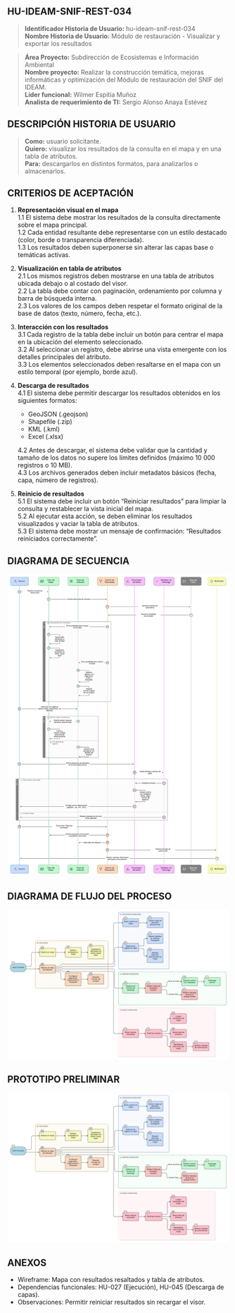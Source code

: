 ## HU-IDEAM-SNIF-REST-034

> **Identificador Historia de Usuario:** hu-ideam-snif-rest-034 \
> **Nombre Historia de Usuario:** Módulo de restauración - Visualizar y exportar los resultados

> **Área Proyecto:** Subdirección de Ecosistemas e Información Ambiental \
> **Nombre proyecto:** Realizar la construcción temática, mejoras informáticas y optimización del Módulo de restauración del SNIF del IDEAM. \
> **Líder funcional:** Wilmer Espitia Muñoz\
> **Analista de requerimiento de TI:** Sergio Alonso Anaya Estévez

## DESCRIPCIÓN HISTORIA DE USUARIO

> **Como:** usuario solicitante. \
> **Quiero:** visualizar los resultados de la consulta en el mapa y en una tabla de atributos. \
> **Para:** descargarlos en distintos formatos, para analizarlos o almacenarlos.

## CRITERIOS DE ACEPTACIÓN

1. **Representación visual en el mapa**  
    1.1 El sistema debe mostrar los resultados de la consulta directamente sobre el mapa principal.  
    1.2 Cada entidad resultante debe representarse con un estilo destacado (color, borde o transparencia diferenciada).  
    1.3 Los resultados deben superponerse sin alterar las capas base o temáticas activas.  


2. **Visualización en tabla de atributos**  
    2.1 Los mismos registros deben mostrarse en una tabla de atributos ubicada debajo o al costado del visor.  
    2.2 La tabla debe contar con paginación, ordenamiento por columna y barra de búsqueda interna.  
    2.3 Los valores de los campos deben respetar el formato original de la base de datos (texto, número, fecha, etc.).


3. **Interacción con los resultados**  
    3.1 Cada registro de la tabla debe incluir un botón para centrar el mapa en la ubicación del elemento seleccionado.  
    3.2 Al seleccionar un registro, debe abrirse una vista emergente con los detalles principales del atributo.  
    3.3 Los elementos seleccionados deben resaltarse en el mapa con un estilo temporal (por ejemplo, borde azul).


4. **Descarga de resultados**  
    4.1 El sistema debe permitir descargar los resultados obtenidos en los siguientes formatos:
    - GeoJSON (.geojson)
    - Shapefile (.zip)
    - KML (.kml)
    - Excel (.xlsx)

    4.2 Antes de descargar, el sistema debe validar que la cantidad y tamaño de los datos no supere los límites definidos (máximo 10 000 registros o 10 MB).  
    4.3 Los archivos generados deben incluir metadatos básicos (fecha, capa, número de registros).


5. **Reinicio de resultados**  
    5.1 El sistema debe incluir un botón “Reiniciar resultados” para limpiar la consulta y restablecer la vista inicial del mapa.  
    5.2 Al ejecutar esta acción, se deben eliminar los resultados visualizados y vaciar la tabla de atributos.  
    5.3 El sistema debe mostrar un mensaje de confirmación: “Resultados reiniciados correctamente”.



   
## DIAGRAMA DE SECUENCIA

![IMAGEN DIAGRAMA DE SECUENCIA](assets/secuencia-hu-ideam-snif-rest-034.png)

## DIAGRAMA DE FLUJO DEL PROCESO

![IMAGEN DIAGRAMA DE FLUJO DEL PROCESO](assets/actividades-hu-ideam-snif-rest-034.png)

## PROTOTIPO PRELIMINAR

![PROTOTIPO PRELIMINAR](assets/wireframe-hu-ideam-snif-rest-034.png)

## ANEXOS

- Wireframe: Mapa con resultados resaltados y tabla de atributos.
- Dependencias funcionales: HU-027 (Ejecución), HU-045 (Descarga de capas).
- Observaciones: Permitir reiniciar resultados sin recargar el visor.